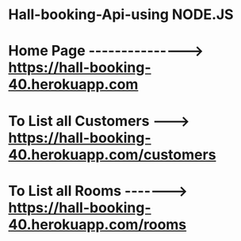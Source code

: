 # Hall-booking-Api-using NODE.JS
# Home Page ---------------> https://hall-booking-40.herokuapp.com
# To List all Customers ---> https://hall-booking-40.herokuapp.com/customers
# To List all Rooms -------> https://hall-booking-40.herokuapp.com/rooms
